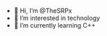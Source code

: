 - 👋 Hi, I’m @TheSRPx
- 👀 I’m interested in technology
- 🌱 I’m currently learning C++

<!---
TheSRPx/TheSRPx is a ✨ special ✨ repository because its `README.md` (this file) appears on your GitHub profile.
You can click the Preview link to take a look at your changes.
--->
